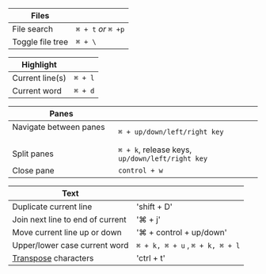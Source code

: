
|Files||
|--|--|
|File search| `⌘ + t` *or* `⌘ +p` |
|Toggle file tree |`⌘ + \` |

|Highlight||
|--|--|
|Current line(s)|`⌘ + l`|
|Current word|`⌘ + d`|

|Panes||
|--|--|
|Navigate between panes    |`⌘ + up/down/left/right key`|
|Split panes    |`⌘ + k`, release keys, `up/down/left/right key`|
|Close pane    |`control + w`|


|Text||
|--|--|
|Duplicate current line|'shift + D'|
|Join next line to end of current|'⌘ + j'|
|Move current line up or down|'⌘ + control + up/down'|
|Upper/lower case current word|`⌘ + k, ⌘ + u` , `⌘ + k, ⌘ + l`|
|[Transpose](https://discuss.atom.io/t/why-do-we-need-feature-like-transpose-character/18090) characters | 'ctrl + t'|
